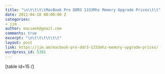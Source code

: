 ```yaml
---
title: "\n\t\t\t\tMacBook Pro DDR3 1333Mhz Memory Upgrade Prices\t\t"
date: 2011-04-18 00:00:00 Z
categories:
- jim
author: macseek@gmail.com
comments: true
excerpt: "\n\t\t\t\t\t\t"
layout: post
link: https://jim.am/macbook-pro-ddr3-1333mhz-memory-upgrade-prices/
wordpress_id: 5381
---
```


[table id=15 /]


		
